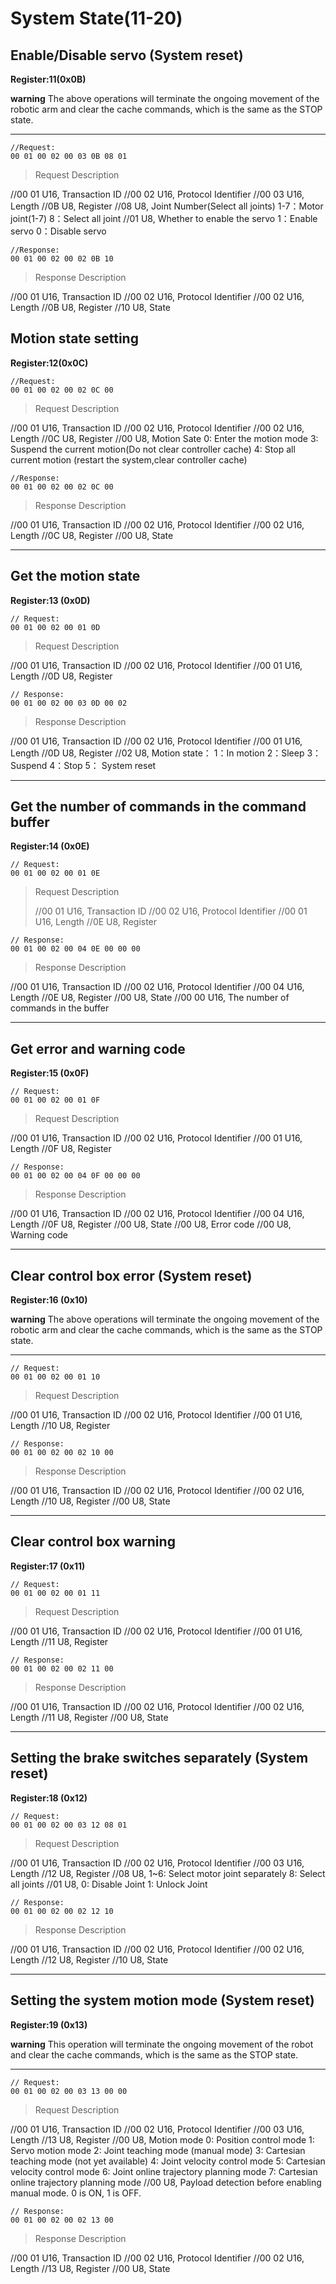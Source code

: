 # System State(11-20)

## Enable/Disable servo (System reset)

**Register:11(0x0B)**

**warning**
The above operations will terminate the ongoing movement of the robotic arm and clear the cache commands, which is the same as the STOP state.

---

```
//Request:
00 01 00 02 00 03 0B 08 01
```

> Request Description
>
//00 01    U16, Transaction ID
//00 02    U16, Protocol Identifier
//00 03    U16, Length 
//0B       U8, Register
//08       U8, 
Joint Number(Select all joints)
1-7：Motor joint(1-7)
8：Select all joint
//01       U8,
Whether to enable the servo
1：Enable servo
0：Disable servo




```
//Response:
00 01 00 02 00 02 0B 10
```

> Response Description
>
//00 01    U16, Transaction ID
//00 02    U16, Protocol Identifier
//00 02    U16, Length 
//0B      U8, Register
//10      U8, State


## Motion state setting

**Register:12(0x0C)**

```
//Request:
00 01 00 02 00 02 0C 00
```

> Request Description
>
//00 01    U16, Transaction ID
//00 02    U16, Protocol Identifier
//00 02    U16, Length 
//0C      U8, Register
//00      U8, 
Motion Sate
0: Enter the motion mode
3: Suspend the current motion(Do not clear controller cache)
4: Stop all current motion (restart the system,clear controller cache)




```
//Response:
00 01 00 02 00 02 0C 00
```


> Response Description
>
//00 01    U16, Transaction ID
//00 02    U16, Protocol Identifier
//00 02    U16, Length 
//0C      U8, Register
//00      U8, State

---

## Get the motion state

**Register:13 (0x0D)**

```
// Request:
00 01 00 02 00 01 0D
```

> Request Description
>
//00 01    U16, Transaction ID
//00 02    U16, Protocol Identifier
//00 01    U16, Length 
//0D       U8, Register




```
// Response:
00 01 00 02 00 03 0D 00 02
```

> Response Description
>
//00 01    U16, Transaction ID
//00 02    U16, Protocol Identifier
//00 01    U16, Length 
//0D       U8, Register
//02       U8,
Motion state：
1：In motion
2：Sleep
3：Suspend
4：Stop
5： System reset

---

## Get the number of commands in the command buffer

**Register:14 (0x0E)**

```
// Request:
00 01 00 02 00 01 0E
```

> Request Description
>
> //00 01    U16, Transaction ID
> //00 02    U16, Protocol Identifier
> //00 01    U16, Length 
> //0E       U8, Register



```
// Response:
00 01 00 02 00 04 0E 00 00 00
```

> Response Description
>
//00 01    U16, Transaction ID
//00 02    U16, Protocol Identifier
//00 04    U16, Length 
//0E       U8, Register
//00       U8, State
//00 00    U16, The number of commands in the buffer


---

## Get error and warning code

**Register:15 (0x0F)**

```
// Request:
00 01 00 02 00 01 0F
```

> Request Description
>
//00 01    U16, Transaction ID
//00 02    U16, Protocol Identifier
//00 01    U16, Length 
//0F       U8, Register



```
// Response:
00 01 00 02 00 04 0F 00 00 00
```

>Response Description
>
//00 01    U16, Transaction ID
//00 02    U16, Protocol Identifier
//00 04    U16, Length 
//0F       U8, Register
//00       U8, State
//00       U8, Error code
//00       U8, Warning code

---

## Clear control box error (System reset)

**Register:16 (0x10)**

**warning**
The above operations will terminate the ongoing movement of the robotic arm and clear the cache commands, which is the same as the STOP state.

---

```
// Request:
00 01 00 02 00 01 10
```

> Request Description
>
//00 01    U16, Transaction ID
//00 02    U16, Protocol Identifier
//00 01    U16, Length 
//10       U8, Register



```
// Response:
00 01 00 02 00 02 10 00
```
> Response Description
> 
//00 01    U16, Transaction ID
//00 02    U16, Protocol Identifier
//00 02    U16, Length 
//10       U8, Register
//00       U8, State


---

## Clear control box warning

**Register:17 (0x11)**

```
// Request:
00 01 00 02 00 01 11
```
> Request Description
>
//00 01    U16, Transaction ID
//00 02    U16, Protocol Identifier
//00 01    U16, Length 
//11       U8, Register



```
// Response:
00 01 00 02 00 02 11 00
```

> Response Description
>
//00 01    U16, Transaction ID
//00 02    U16, Protocol Identifier
//00 02    U16, Length 
//11       U8, Register
//00       U8, State


---

## Setting the brake switches separately (System reset)

**Register:18 (0x12)**

```
// Request:
00 01 00 02 00 03 12 08 01
```
> Request Description
> 
//00 01    U16, Transaction ID
//00 02    U16, Protocol Identifier
//00 03    U16, Length 
//12       U8, Register
//08       U8,  1~6: Select motor joint separately  8: Select all joints
//01       U8,  0: Disable Joint   1: Unlock Joint




```
// Response:
00 01 00 02 00 02 12 10
```
> Response Description
>
//00 01    U16, Transaction ID
//00 02    U16, Protocol Identifier
//00 02    U16, Length 
//12       U8, Register
//10       U8, State


---

## Setting the system motion mode (System reset)

**Register:19 (0x13)**

**warning**
This operation will terminate the ongoing movement of the robot and clear the cache commands, which is the same as the STOP state.

---

```
// Request:
00 01 00 02 00 03 13 00 00
```

> Request Description
>
//00 01    U16, Transaction ID
//00 02    U16, Protocol Identifier
//00 03    U16, Length 
//13       U8, Register
//00       U8, Motion mode
0: Position control mode
1: Servo motion mode
2: Joint teaching mode (manual mode)
3: Cartesian teaching mode (not yet available)
4: Joint velocity control mode
5: Cartesian velocity control mode
6: Joint online trajectory planning mode
7: Cartesian online trajectory planning mode
//00       U8, Payload detection before enabling manual mode. 0 is ON, 1 is OFF.



```
// Response:
00 01 00 02 00 02 13 00
```
> Response Description
>
//00 01    U16, Transaction ID
//00 02    U16, Protocol Identifier
//00 02    U16, Length 
//13       U8, Register
//00       U8, State
